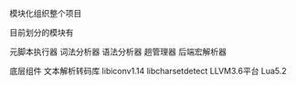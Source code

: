 模块化组织整个项目

目前划分的模块有

元脚本执行器
词法分析器
语法分析器
趟管理器
后端宏解析器


底层组件
文本解析转码库 libiconv1.14 libcharsetdetect
LLVM3.6平台
Lua5.2

